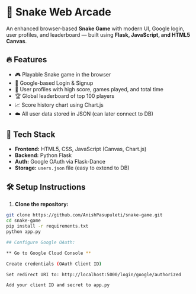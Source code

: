 # 🐍 Snake Web Arcade

An enhanced browser-based **Snake Game** with modern UI, Google login, user profiles, and leaderboard — built using **Flask, JavaScript, and HTML5 Canvas**.

## 🔥 Features

- 🎮 Playable Snake game in the browser
- 👤 Google-based Login & Signup
- 🧾 User profiles with high score, games played, and total time
- 🏆 Global leaderboard of top 100 players
- 📈 Score history chart using Chart.js
- ☁️ All user data stored in JSON (can later connect to DB)

## 🚀 Tech Stack

- **Frontend:** HTML5, CSS, JavaScript (Canvas, Chart.js)
- **Backend:** Python Flask
- **Auth:** Google OAuth via Flask-Dance
- **Storage:** `users.json` file (easy to extend to DB)

## 🛠️ Setup Instructions

1. **Clone the repository:**

```bash
git clone https://github.com/AnishPasupuleti/snake-game.git
cd snake-game
pip install -r requirements.txt
python app.py

## Configure Google OAuth:

** Go to Google Cloud Console **

Create credentials (OAuth Client ID)

Set redirect URI to: http://localhost:5000/login/google/authorized

Add your client ID and secret to app.py

